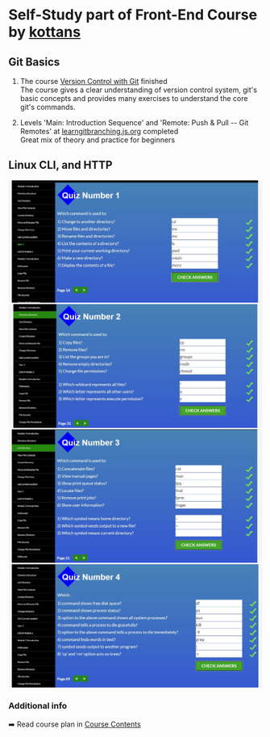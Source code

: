 # Self-Study part of Front-End Course by [kottans](https://kottans.org/)
 
## Git Basics

1) The course [Version Control with Git](https://www.udacity.com/course/version-control-with-git--ud123) finished <br>
The course gives a clear understanding of version control system, git's basic concepts and provides many exercises to understand the core git's commands.

2) Levels 'Main: Introduction Sequence' and 'Remote: Push & Pull -- Git Remotes' at [learngitbranching.js.org](https://learngitbranching.js.org/) completed <br>
Great mix of theory and practice for beginners

## Linux CLI, and HTTP

![Module_1](task_linux_cli/screenshot1.JPG)
![Module_2](task_linux_cli/screenshot2.JPG)
![Module_3](task_linux_cli/screenshot3.JPG)
![Module_4](task_linux_cli/screenshot4.JPG)


### Additional info

➡️ Read course plan in [Course Contents](https://github.com/kottans/frontend/blob/master/contents.md)
